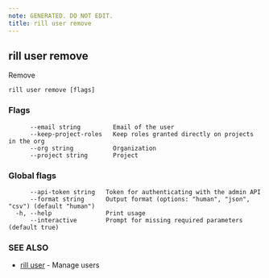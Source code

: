 ```yaml
---
note: GENERATED. DO NOT EDIT.
title: rill user remove
---
```

## rill user remove

Remove

```
rill user remove [flags]
```

### Flags

```
      --email string         Email of the user
      --keep-project-roles   Keep roles granted directly on projects in the org
      --org string           Organization
      --project string       Project
```

### Global flags

```
      --api-token string   Token for authenticating with the admin API
      --format string      Output format (options: "human", "json", "csv") (default "human")
  -h, --help               Print usage
      --interactive        Prompt for missing required parameters (default true)
```

### SEE ALSO

* [rill user](user.md)	 - Manage users

